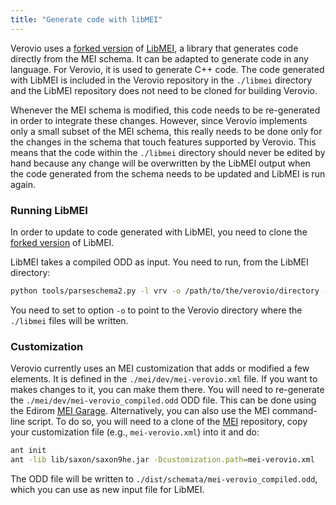 ```yaml
---
title: "Generate code with libMEI"
---
```


Verovio uses a [forked version](https://github.com/rism-digital/libmei) of [LibMEI](https://github.com/DDMAL/libmei), a library that generates code directly from the MEI schema. It can be adapted to generate code in any language. For Verovio, it is used to generate C++ code. The code generated with LibMEI is included in the Verovio repository in the `./libmei` directory and the LibMEI repository does not need to be cloned for building Verovio.

Whenever the MEI schema is modified, this code needs to be re-generated in order to integrate these changes. However, since Verovio implements only a small subset of the MEI schema, this really needs to be done only for the changes in the schema that touch features supported by Verovio. This means that the code within the `./libmei` directory should never be edited by hand because any change will be overwritten by the LibMEI output when the code generated from the schema needs to be updated and LibMEI is run again.

### Running LibMEI

In order to update to code generated with LibMEI, you need to clone the [forked version](https://github.com/rism-digital/libmei) of LibMEI.

LibMEI takes a compiled ODD as input. You need to run, from the LibMEI directory:

```bash
python tools/parseschema2.py -l vrv -o /path/to/the/verovio/directory -i tools/includes/vrv mei/dev/mei-verovio_compiled.odd
```

You need to set to option `-o` to point to the Verovio directory where the `./libmei` files will be written.

### Customization

Verovio currently uses an MEI customization that adds or modified a few elements. It is defined in the `./mei/dev/mei-verovio.xml` file. If you want to makes changes to it, you can make them there. You will need to re-generate the `./mei/dev/mei-verovio_compiled.odd` ODD file. This can be done using the Edirom [MEI Garage](https://meigarage.edirom.de/). Alternatively, you can also use the MEI command-line script. To do so, you will need to a clone of the [MEI](https://github.com/music-encoding/music-encoding) repository, copy your customization file (e.g., `mei-verovio.xml`) into it and do:

```bash
ant init
ant -lib lib/saxon/saxon9he.jar -Dcustomization.path=mei-verovio.xml
```

The ODD file will be written to `./dist/schemata/mei-verovio_compiled.odd`, which you can use as new input file for LibMEI.
